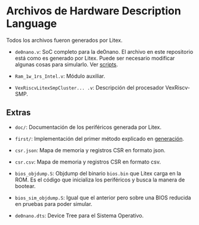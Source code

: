 # Archivos de Hardware Description Language

Todos los archivos fueron generados por Litex.

- `de0nano.v`: SoC completo para la de0nano. El archivo en este repositorio está como es generado por Litex. Puede ser necesario modificar algunas cosas para simularlo. Ver [scripts](../scripts/README.md).

- `Ram_1w_1rs_Intel.v`: Módulo auxiliar.

- `VexRiscvLitexSmpCluster... .v`: Descripción del procesador VexRiscv-SMP.

## Extras

- `doc/`: Documentación de los periféricos generada por Litex.

- `first/`: Implementación del primer método explicado en [generación](../gen/README.md).

- `csr.json`: Mapa de memoria y registros CSR en formato json.

- `csr.csv`: Mapa de memoria y registros CSR en formato csv.

- `bios_objdump.S`: Objdump del binario `bios.bin` que Litex carga en la ROM. Es el código que inicializa los periféricos y busca la manera de bootear.

- `bios_sim_objdump.S`: Igual que el anterior pero sobre una BIOS reducida en pruebas para poder simular.

- `de0nano.dts`: Device Tree para el Sistema Operativo.